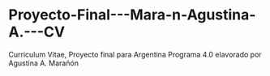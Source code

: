 # Proyecto-Final---Mara-n-Agustina-A.---CV
Curriculum Vitae, Proyecto final para Argentina Programa 4.0 elavorado por Agustina A. Marañón
